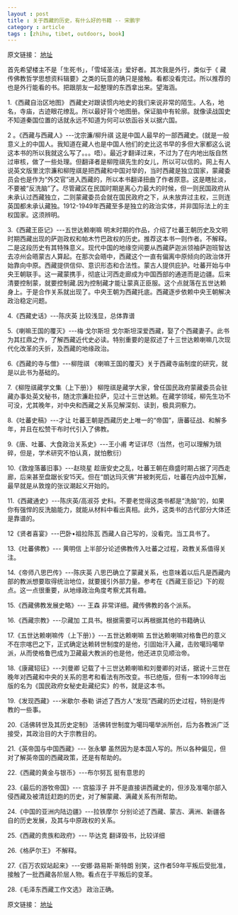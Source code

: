 ```yaml
---
layout : post
title : 关于西藏的历史，有什么好的书籍 -- 宋鹏宇
category : article
tags : [zhihu, tibet, outdoors, book]
---
```


原文链接： [地址](http://www.zhihu.com/question/19911075/answer/15298198)

首先希望楼主不是「生死书」，「雪域圣洁」爱好者。其次我是外行，类似于《 藏传佛教哲学思想资料辑要》之类的玩意的确只是接触。看都没看完过。所以推荐的也是外行能看的书。把跟朋友一起整理的东西拿出来。望海涵。

1.《西藏自治区地图》
    西藏史对跟读惯内地史的我们来说非常的陌生。人名，地名，寺庙，古迹眼花缭乱。所以最好背个地图册。保证脑中有轮廓。就像读战国史不知道秦国位置的话就永远不知道为何可以依函谷关以据六国。

2 。《西藏与西藏人》---沈宗濂/柳升祺
这是中国人最早的一部西藏史。(就是一般意义上的中国人。我知道在藏人也是中国人他们的史比这书早的多但大家都这么说这本书的所以我就这么写了。。。唔）。最近才翻译过来，不过为了在内地出版自然过审核，做了一些处理。但翻译者是柳陞祺先生的女儿，所以可以信的。网上有人说英文版里沈宗濂和柳陞祺是把西藏和中国对举的，当时西藏是独立国家，蒙藏委员会也是作为“外交官”进入西藏的，所以本书翻译扭曲了作者原意。这是瞎扯淡，不要被“反洗脑”了。尽管藏区在民国时期是离心力最大的时候，但一则民国政府从未承认过西藏独立，二则蒙藏委员会就在国民政府之下，从未放弃过主权，三则连英国都未承认藏独。1912-1949年西藏至多是独立的政治实体，并非国际法上的主权国家。这须辨明。


3.《西藏王臣记》---五世达赖喇嘛
明末时期的作品，介绍了吐蕃王朝历史及文明时期西藏出现的萨迦政权和帕木竹巴政权的历史。推荐这本书一则作者。不解释。二是这段历史有其特殊意义。现代中国的地缘空间要从西藏萨迦派领袖萨迦班智达去凉州会晤蒙古人算起。在那次会晤中，西藏这个一直有偏离中原倾向的政治体开始靠向中原。西藏提供信仰、意识形态和合法性。蒙古人提供庇护。吐蕃开始与中央王朝联手。这一藏蒙携手，彻底让河西走廊成为中国西部的通道而是边疆。后来清要控制蒙，就要控制藏.因为控制藏才能让蒙真正臣服。这个点就落在五世达赖身上。于是合作关系就出现了。中央王朝为西藏托底。西藏逐步依赖中央王朝解决政治稳定问题。

4.《西藏史话》---陈庆英
    比较浅显，总体靠谱

5.《喇嘛王国的覆灭》---梅·戈尔斯坦
戈尔斯坦深爱西藏，娶了个西藏妻子。此书为其扛鼎之作，了解西藏近代史必读。特别重要的是叙述了十三世达赖喇嘛几次现代化改革的夭折，及西藏的地缘政治。

6.《西藏的寺与僧》---柳陞祺
《喇嘛王国的覆灭》关于西藏寺庙制度的研究，就是以此书为基础的。


7.《柳陞祺藏学文集（上下册）》
   柳陞祺是藏学大家，曾任国民政府蒙藏委员会驻藏办事处英文秘书，随沈宗濂赴拉萨，见过十三世达赖。在藏学领域，柳先生功不可没，尤其晚年，对中央和西藏之关系见解深刻、读到，极具洞察力。


8.《吐蕃史稿》---才让
   吐蕃王朝是西藏历史上唯一的“帝国”，唐蕃征战、和解多年，并且在松赞干布时代引入了佛教。

9.《唐、吐蕃、大食政治关系史》---王小甫
    考证详尽（当然，也可以理解为琐碎，但是，学术研究不怕认真，就怕敷衍）


10.《敦煌落蕃旧事》---赵晓星
   趁唐安史之乱，吐蕃王朝在鼎盛时期占据了河西走廊，后来甚至盘踞长安15天。但在“朗达玛灭佛”并被刺死后，吐蕃在内战中瓦解，最早就是从敦煌的张议潮起义开始的。


11.《西藏通史》---陈庆英/高淑芬
   史料。不要老觉得这类书都是“洗脑”的，如果你有强悍的反洗脑能力，就能从材料中看出真相。此外，这类书的古代部分大体还是靠谱的。


12《贤者喜宴》---巴卧•祖拉陈瓦
   西藏人自己写的，没看完。当工具书了。


13.《吐蕃佛教》--- 黄明信
    上半部分论述佛教传入吐蕃之过程，政教关系值得关注。


14.《帝师八思巴传》---陈庆英
   八思巴确立了蒙藏关系，也意味着以后凡是西藏内部的教派想要取得统治地位，就要援引外部力量。参考在《西藏王臣记》下的观点。这一点很重要，从地缘政治角度考察尤其有趣。


15.《西藏佛教发展史略》--- 王森
   非常详细。藏传佛教的各个派系。


16.《西藏宗教》---尕藏加
  工具书。根据需要可以再根据其他的书籍确认

17.《五世达赖喇嘛传（上下册）》---五世达赖喇嘛
   五世达赖喇嘛对格鲁巴的意义不在宗喀巴之下，正式确定达赖转世制度的是他，引固始汗入藏，击败噶玛噶举派，从而使格鲁巴成为卫藏最大教派的也是他，他还进京见顺治帝。


18.《康藏轺征》---刘曼卿
   记载了十三世达赖喇嘛和刘曼卿的对话，据说十三世在晚年对西藏和中央的关系的思考和看法有所改变。书已绝版，但有一本1998年出版的名为《国民政府女秘史赴藏纪实》的书，就是这本书。


19.《发现西藏》---米歇尔·泰勒
   讲述了西方人“发现”西藏的历史过程，特别是传教的一些事。


20.《活佛转世及其历史定制》
   活佛转世制度为噶玛噶举派所创，后为各教派广泛接受，其政治目的大于宗教目的。


21.《英帝国与中国西藏》--- 张永攀
   虽然因为是本国人写的。所以各种偏见，但对了解英帝国的西藏政策，还是有帮助的。


22.《西藏的黄金与银币》---布尔努瓦
   挺有意思的


23.《最后的游牧帝国》--- 宫脇淳子
   并不是直接讲西藏史的，但涉及准噶尔部入侵西藏及被清廷赶跑的历史，对了解蒙藏、满藏关系有所帮助。


24.《中国的亚洲内陆边疆》---拉铁摩尔
   分别论述了西藏、蒙古、满洲、新疆各自的历史发展，及其与中原政权的关系。


25.《西藏的贵族和政府》--- 毕达克
   翻译毁书，比较详细

26.《格萨尔王》
   不解释。

27.《百万农奴站起来》---安娜·路易斯·斯特朗
   别笑，这作者59年平叛后受批准，接触了一批西藏各阶层人物。看点在于平叛后的变革。


28.《毛泽东西藏工作文选》
  政治正确。



原文链接： [地址](http://www.zhihu.com/question/19911075/answer/15298198)